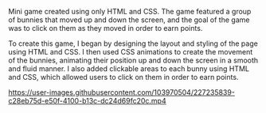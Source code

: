 Mini game created using only HTML and CSS. The game featured a group of bunnies that moved up and down the screen, and the goal of the game was to click on them as they moved in order to earn points.

To create this game, I began by designing the layout and styling of the page using HTML and CSS. I then used CSS animations to create the movement of the bunnies, animating their position up and down the screen in a smooth and fluid manner. I also added clickable areas to each bunny using HTML and CSS, which allowed users to click on them in order to earn points.



https://user-images.githubusercontent.com/103970504/227235839-c28eb75d-e50f-4100-b13c-dc24d69fc20c.mp4


